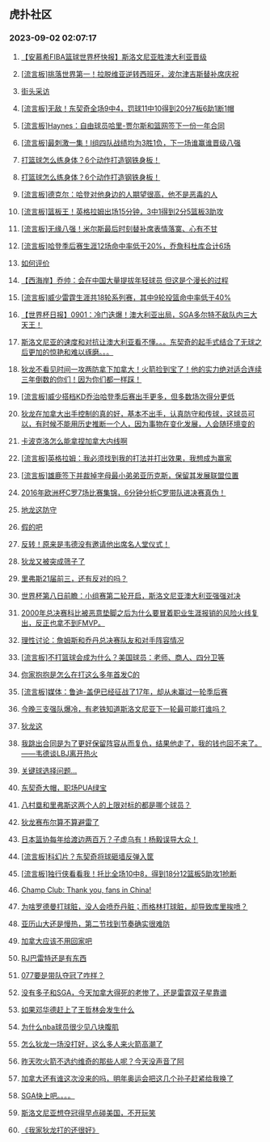 ## 虎扑社区 
### 2023-09-02 02:07:17

1. [【安慕希FIBA篮球世界杯快报】斯洛文尼亚胜澳大利亚晋级](https://bbs.hupu.com/61942828.html)

2. [[流言板]挑落世界第一！拉脱维亚逆转西班牙，波尔津吉斯替补席庆祝](https://bbs.hupu.com/61941024.html)

3. [街头采访](https://bbs.hupu.com/61941317.html)

4. [[流言板]无敌！东契奇全场9中4，罚球11中10得到20分7板6助1断1帽](https://bbs.hupu.com/61942885.html)

5. [[流言板]Haynes：自由球员哈里-贾尔斯和篮网签下一份一年合同](https://bbs.hupu.com/61944922.html)

6. [[流言板]最刺激一集！I组四队战绩均为3胜1负，下一场谁赢谁晋级八强](https://bbs.hupu.com/61943270.html)

7. [打篮球怎么练身体？6个动作打造钢铁身板！](https://bbs.hupu.com/61944384.html)

8. [打篮球怎么练身体？6个动作打造钢铁身板！](https://bbs.hupu.com/61940316.html)

9. [[流言板]德克尔：哈登对他身边的人期望很高，他不是恶毒的人](https://bbs.hupu.com/61939321.html)

10. [[流言板]篮板王！英格拉姆出场15分钟，3中1得到2分5篮板3助攻](https://bbs.hupu.com/61940308.html)

11. [[流言板]无缘八强！米尔斯最后时刻替补席表情落寞、心有不甘](https://bbs.hupu.com/61943033.html)

12. [[流言板]哈登季后赛生涯12场命中率低于20%，乔詹科杜库合计6场](https://bbs.hupu.com/61935704.html)

13. [如何评价](https://bbs.hupu.com/61944278.html)

14. [【西海岸】乔帅：会在中国大量提拔年轻球员 但这是个漫长的过程](https://bbs.hupu.com/61936501.html)

15. [[流言板]威少雷霆生涯共18轮系列赛，其中9轮投篮命中率低于40%](https://bbs.hupu.com/61935291.html)

16. [【世界杯日报】0901：冷门迭爆！澳大利亚出局，SGA多尔特不敌队内三大天王！](https://bbs.hupu.com/61944505.html)

17. [斯洛文尼亚的速度和对抗让澳大利亚看不懂。。。东契奇的起手式结合了无球之后更加的惊艳和难以琢磨。。。](https://bbs.hupu.com/61943829.html)

18. [狄龙不看见时间一攻两防拿下加拿大！火箭捡到宝了！他的实力绝对适合连续三年倒数的你们！因为你们都一样踩！](https://bbs.hupu.com/61944313.html)

19. [[流言板]威少搭档KD乔治哈登季后赛出手更多，但多数场次得分更低](https://bbs.hupu.com/61935414.html)

20. [狄龙在加拿大出手控制的真的好，基本不出手，认真防守和传球，这球员可以，有时候不能用历史推断一个人，因为事物在变化发展，人会随环境变的](https://bbs.hupu.com/61943313.html)

21. [卡波克洛怎么能拿捏加拿大内线啊](https://bbs.hupu.com/61943812.html)

22. [[流言板]英格拉姆：我必须找到我的打法并打出效果，我想成为赢家](https://bbs.hupu.com/61940390.html)

23. [[流言板]雄鹿签下并裁掉字母最小弟弟亚历克斯，保留其发展联盟位置](https://bbs.hupu.com/61945625.html)

24. [2016年欧洲杯C罗7场比赛集锦，6分钟分析C罗带队进决赛真伪！](https://bbs.hupu.com/61942880.html)

25. [地龙这防守](https://bbs.hupu.com/61944008.html)

26. [假的吧](https://bbs.hupu.com/61944134.html)

27. [反转！原来是韦德没有邀请他出席名人堂仪式！](https://bbs.hupu.com/61943721.html)

28. [狄龙又被突成筛子了](https://bbs.hupu.com/61943993.html)

29. [里弗斯21届前三，还有反对的吗？](https://bbs.hupu.com/61943840.html)

30. [世界杯第八日前瞻：小组赛第二轮开启，斯洛文尼亚澳大利亚强强对决](https://bbs.hupu.com/61934537.html)

31. [2000年总决赛科比被恶意垫脚之后为什么要冒着职业生涯报销的风险火线复出，反正也拿不到FMVP。](https://bbs.hupu.com/61944450.html)

32. [理性讨论：詹姆斯和乔丹总决赛队友和对手阵容情况](https://bbs.hupu.com/61944610.html)

33. [[流言板]不打篮球会成为什么？美国球员：老师、商人、四分卫等](https://bbs.hupu.com/61942292.html)

34. [你家抱抱是怎么在打这么多年首发C的](https://bbs.hupu.com/61943763.html)

35. [[流言板]媒体：鲁迪-盖伊已经征战了17年，却从未赢过一轮季后赛](https://bbs.hupu.com/61936007.html)

36. [今晚三支强队爆冷，有老铁知道斯洛文尼亚下一轮最可能打谁吗？](https://bbs.hupu.com/61944173.html)

37. [狄龙这](https://bbs.hupu.com/61943988.html)

38. [我跳出合同是为了更好保留阵容从而复仇，结果他走了，我的钱也回不来了。——韦德谈LBJ离开热火](https://bbs.hupu.com/61944498.html)

39. [关键球选择问题…](https://bbs.hupu.com/61944352.html)

40. [东契奇大帽，职场PUA绿宝](https://bbs.hupu.com/61944489.html)

41. [八村塁和里弗斯这两个人的上限对标的都是哪个球员？](https://bbs.hupu.com/61944834.html)

42. [狄龙赛布尔算不算避雷了](https://bbs.hupu.com/61944031.html)

43. [日本篮协每年给渡边两百万？子虚乌有！杨毅误导大众！](https://bbs.hupu.com/61945244.html)

44. [[流言板]科幻片？东契奇将球砸墙反弹入筐](https://bbs.hupu.com/61934287.html)

45. [[流言板]独行侠看看我！托比全场10中8，得到18分12篮板5助攻1抢断](https://bbs.hupu.com/61942908.html)

46. [Champ Club: Thank you, fans in China!](https://bbs.hupu.com/61934884.html)

47. [为啥罗德曼打球脏，没人会喷乔丹脏；而格林打球脏，却导致库里挨喷？](https://bbs.hupu.com/61944592.html)

48. [亚历山大还是慢热，第二节找到节奏确实很难防](https://bbs.hupu.com/61943017.html)

49. [加拿大应该不用回家吧](https://bbs.hupu.com/61944036.html)

50. [RJ巴雷特还是有东西](https://bbs.hupu.com/61944108.html)

51. [077要是带队夺冠了咋样？](https://bbs.hupu.com/61945211.html)

52. [没有多子和SGA，今天加拿大得死的老惨了，还是雷霆双子星靠谱](https://bbs.hupu.com/61944185.html)

53. [如果邓华德赶上了王哲林会发生什么](https://bbs.hupu.com/61944581.html)

54. [为什么nba球员很少见八块腹肌](https://bbs.hupu.com/61943987.html)

55. [怎么狄龙一场没打好，这么多人来火箭高潮了](https://bbs.hupu.com/61945131.html)

56. [昨天吹火箭不选约维奇的那些人呢？今天没声音了阿](https://bbs.hupu.com/61943496.html)

57. [加拿大还有谁这次没来的吗，明年奥运会把这几个孙子赶紧给我换了](https://bbs.hupu.com/61944567.html)

58. [SGA快上吧。。。。](https://bbs.hupu.com/61943678.html)

59. [斯洛文尼亚想夺冠得早点碰美国，不开玩笑](https://bbs.hupu.com/61945215.html)

60. [《我家狄龙打的还很好》](https://bbs.hupu.com/61944124.html)


